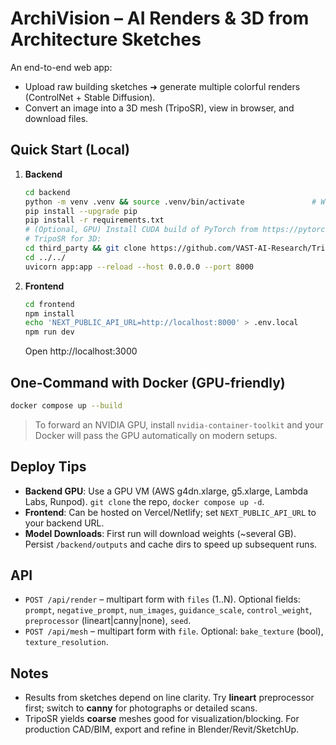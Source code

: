# ArchiVision – AI Renders & 3D from Architecture Sketches

An end-to-end web app:
- Upload raw building sketches ➜ generate multiple colorful renders (ControlNet + Stable Diffusion).
- Convert an image into a 3D mesh (TripoSR), view in browser, and download files.

## Quick Start (Local)
1. **Backend**
   ```bash
   cd backend
   python -m venv .venv && source .venv/bin/activate               # Windows: .venv\Scripts\activate
   pip install --upgrade pip
   pip install -r requirements.txt
   # (Optional, GPU) Install CUDA build of PyTorch from https://pytorch.org/get-started/locally/
   # TripoSR for 3D:
   cd third_party && git clone https://github.com/VAST-AI-Research/TripoSR.git && cd TripoSR && pip install -r requirements.txt
   cd ../../
   uvicorn app:app --reload --host 0.0.0.0 --port 8000
   ```

2. **Frontend**
   ```bash
   cd frontend
   npm install
   echo 'NEXT_PUBLIC_API_URL=http://localhost:8000' > .env.local
   npm run dev
   ```
   Open http://localhost:3000

## One-Command with Docker (GPU-friendly)
```bash
docker compose up --build
```
> To forward an NVIDIA GPU, install `nvidia-container-toolkit` and your Docker will pass the GPU automatically on modern setups.

## Deploy Tips
- **Backend GPU**: Use a GPU VM (AWS g4dn.xlarge, g5.xlarge, Lambda Labs, Runpod). `git clone` the repo, `docker compose up -d`.
- **Frontend**: Can be hosted on Vercel/Netlify; set `NEXT_PUBLIC_API_URL` to your backend URL.
- **Model Downloads**: First run will download weights (~several GB). Persist `/backend/outputs` and cache dirs to speed up subsequent runs.

## API
- `POST /api/render` – multipart form with `files` (1..N). Optional fields: `prompt`, `negative_prompt`, `num_images`, `guidance_scale`, `control_weight`, `preprocessor` (lineart|canny|none), `seed`.
- `POST /api/mesh` – multipart form with `file`. Optional: `bake_texture` (bool), `texture_resolution`.

## Notes
- Results from sketches depend on line clarity. Try **lineart** preprocessor first; switch to **canny** for photographs or detailed scans.
- TripoSR yields **coarse** meshes good for visualization/blocking. For production CAD/BIM, export and refine in Blender/Revit/SketchUp.
